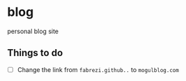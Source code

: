 # blog
personal blog site


## Things to do

- [ ] Change the link from `fabrezi.github..` to `mogulblog.com`

